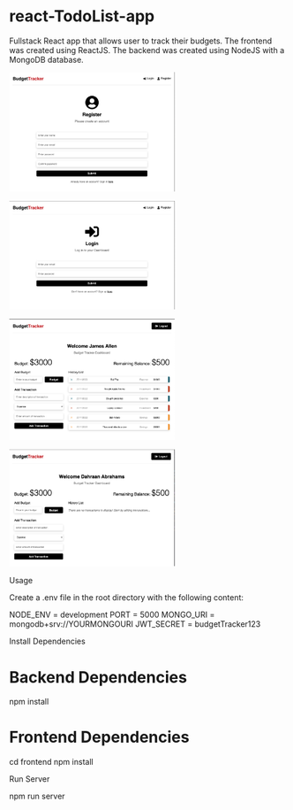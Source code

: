 # react-TodoList-app
Fullstack React app that allows user to track their budgets.
The frontend was created using ReactJS. The backend was created using NodeJS with a MongoDB database.

<img
  src="Register.png"
  alt="Image of app"
  title="My Image"
  style="display: inline-block; margin: 0 auto; max-width: 300px">

<img
  src="Login.png"
  alt="Image of app"
  title="My Image"
  style="display: inline-block; margin: 0 auto; max-width: 300px">

<img
  src="Dashboard.png"
  alt="Image of app"
  title="My Image"
  style="display: inline-block; margin: 0 auto; max-width: 300px">

<img
  src="New-User-Dashboard.png"
  alt="Image of app"
  title="My Image"
  style="display: inline-block; margin: 0 auto; max-width: 300px">

Usage

Create a .env file in the root directory with the following content:

  NODE_ENV = development
  PORT = 5000
  MONGO_URI = mongodb+srv://YOURMONGOURI
  JWT_SECRET = budgetTracker123

Install Dependencies

  # Backend Dependencies
  npm install

  # Frontend Dependencies
  cd frontend
  npm install

Run Server

  npm run server